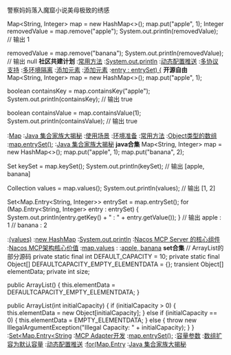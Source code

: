 警察妈妈落入魔窟小说美母极致的绣感


Map<String, Integer> map = new HashMap<>();
map.put("apple", 1);
Integer removedValue = map.remove("apple");
System.out.println(removedValue);  // 输出 1

removedValue = map.remove("banana");
System.out.println(removedValue);  // 输出 null
<strong>社区共建计划</strong>
:[常用方法](https://rentry.org/obtt3ghq)
:[System.out.println](https://rentry.org/854wyt9g)
:[动态配置推送](https://pastebin.com/YMg3LtA7)
:[多协议支持](https://rentry.org/5ae9dpoa)
:[多环境隔离](https://github.com/nzmhse/savf)
:[添加元素](https://pastebin.com/1AvzkGM0)
:[添加元素](https://rentry.org/hkim6pmr)
:[entry : entrySet) {](https://pastebin.com/jXejYycV)
<strong>开源自由</strong>
Map<String, Integer> map = new HashMap<>();
map.put("apple", 1);

boolean containsKey = map.containsKey("apple");
System.out.println(containsKey);  // 输出 true

boolean containsValue = map.containsValue(1);
System.out.println(containsValue);  // 输出 true

:[Map](https://rentry.org/37ifxxdt)
:[Java 集合家族大揭秘](https://pastebin.com/z7Fe7Fvv)
:[使用场景](https://github.com/bookmins/tio)
:[环境准备](https://pastebin.com/mQxDPjEK)
:[常用方法](https://rentry.org/vrdc4ric)
:[Object类型的数组](https://pastebin.com/2vg04mds)
:[map.entrySet();](https://rentry.org/hi875n4q)
:[Java 集合家族大揭秘](https://github.com/bnrkw/bnr)
<strong>java合集</strong>
Map<String, Integer> map = new HashMap<>();
map.put("apple", 1);
map.put("banana", 2);

Set<String> keySet = map.keySet();
System.out.println(keySet);  // 输出 [apple, banana]

Collection<Integer> values = map.values();
System.out.println(values);  // 输出 [1, 2]

Set<Map.Entry<String, Integer>> entrySet = map.entrySet();
for (Map.Entry<String, Integer> entry : entrySet) {
    System.out.println(entry.getKey() + " : " + entry.getValue());
}
// 输出 apple : 1
//      banana : 2

:[(values)](https://rentry.org/93zhfws7)
:[new HashMap](https://pastebin.com/cwWcbpus)
:[System.out.println](https://pastebin.com/M0s8XRY3)
:[Nacos MCP Server 的核心组件](https://rentry.org/27dshkgf)
:[Nacos MCP架构核心价值](https://pastebin.com/aUck0Xai)
:[map.values](https://rentry.org/yz7mzd2g)
:[<Integer>](https://pastebin.com/F07TTTQy)
:[apple, banana](https://pastebin.com/c85MAv6P)
<strong>set合集</strong>
// ArrayList的部分源码
private static final int DEFAULT_CAPACITY = 10;
private static final Object[] DEFAULTCAPACITY_EMPTY_ELEMENTDATA = {};
transient Object[] elementData;
private int size;

public ArrayList() {
    this.elementData = DEFAULTCAPACITY_EMPTY_ELEMENTDATA;
}

public ArrayList(int initialCapacity) {
    if (initialCapacity > 0) {
        this.elementData = new Object[initialCapacity];
    } else if (initialCapacity == 0) {
        this.elementData = EMPTY_ELEMENTDATA;
    } else {
        throw new IllegalArgumentException("Illegal Capacity: " + initialCapacity);
    }
}
:[Set<Map.Entry<String](https://rentry.org/5rvuaauf)
:[MCP Adapter开发](https://rentry.org/eaasvfiu)
:[map.entrySet();](https://rentry.org/2fk74fi7)
:[容量参数](https://pastebin.com/bzL0Dvf1)
:[数组扩容为默认容量](https://rentry.org/msr8r8m9)
:[动态配置推送](https://rentry.org/2fk74fi7)
:[for(Map.Entry](https://rentry.org/zac858so)
:[Java 集合家族大揭秘](https://rentry.org/9bp2w9hc)
